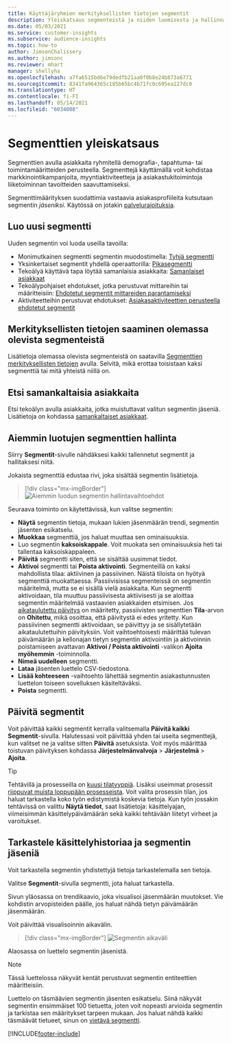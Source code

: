 ```yaml
---
title: Käyttäjäryhmien merkityksellisten tietojen segmentit
description: Yleiskatsaus segmenteistä ja niiden luomisesta ja hallinnasta.
ms.date: 05/03/2021
ms.service: customer-insights
ms.subservice: audience-insights
ms.topic: how-to
author: JimsonChalissery
ms.author: jimsonc
ms.reviewer: mhart
manager: shellyha
ms.openlocfilehash: a7fa6515bd6e79dedfb21aa0f0b8e24b873a6771
ms.sourcegitcommit: 8341fa964365c185b65bc4b71fc0c695ea127dc0
ms.translationtype: HT
ms.contentlocale: fi-FI
ms.lasthandoff: 05/14/2021
ms.locfileid: "6034008"
---
```

# <a name="segments-overview"></a>Segmenttien yleiskatsaus

Segmenttien avulla asiakkaita ryhmitellä demografia-, tapahtuma- tai toimintamääritteiden perusteella. Segmenttejä käyttämällä voit kohdistaa markkinointikampanjoita, myyntiaktiviteetteja ja asiakastukitoimintoja liiketoiminnan tavoitteiden saavuttamiseksi.

Segmenttimäärityksen suodattimia vastaavia asiakasprofiileita kutsutaan segmentin *jäseniksi*. Käytössä on jotakin [palvelurajoituksia](service-limits.md).

## <a name="create-a-new-segment"></a>Luo uusi segmentti

Uuden segmentin voi luoda useilla tavoilla: 

- Monimutkainen segmentti segmentin muodostimella: [Tyhjä segmentti](segment-builder.md#create-a-new-segment)
- Yksinkertaiset segmentit yhdellä operaattorilla: [Pikasegmentti](segment-builder.md#quick-segments)
- Tekoälyä käyttävä tapa löytää samanlaisia asiakkaita: [Samanlaiset asiakkaat](find-similar-customer-segments.md)
- Tekoälypohjaiset ehdotukset, jotka perustuvat mittareihin tai määritteisiin: [Ehdotetut segmentit mittareiden parantamiseksi](suggested-segments.md)
- Aktiviteetteihin perustuvat ehdotukset: [Asiakasaktiviteettien perusteella ehdotetut segmentit](suggested-segments-activity.md)

## <a name="get-insights-on-existing-segments"></a>Merkityksellisten tietojen saaminen olemassa olevista segmenteistä

Lisätietoja olemassa olevista segmenteistä on saatavilla [Segmenttien merkityksellisten tietojen](segment-insights.md) avulla. Selvitä, mikä erottaa toisistaan kaksi segmenttiä tai mitä yhteistä niillä on.

## <a name="find-similar-customers"></a>Etsi samankaltaisia asiakkaita

Etsi tekoälyn avulla asiakkaita, jotka muistuttavat valitun segmentin jäseniä. Lisätietoja on kohdassa [samankaltaiset asiakkaat](find-similar-customer-segments.md).

## <a name="manage-existing-segments"></a>Aiemmin luotujen segmenttien hallinta

Siirry **Segmentit**-sivulle nähdäksesi kaikki tallennetut segmentit ja hallitaksesi niitä.

Jokaista segmenttiä edustaa rivi, joka sisältää segmentin lisätietoja.

> [!div class="mx-imgBorder"]
> ![Aiemmin luodun segmentin hallintavaihtoehdot](media/segments-selected-segment.png "Aiemmin luodun segmentin hallintavaihtoehdot")

Seuraava toiminto on käytettävissä, kun valitse segmentin:

- **Näytä** segmentin tietoja, mukaan lukien jäsenmäärän trendi, segmentin jäsenten esikatselu.
- **Muokkaa** segmenttiä, jos haluat muuttaa sen ominaisuuksia.
- Luo segmentin **kaksoiskappale**. Voit muokata sen ominaisuuksia heti tai tallentaa kaksoiskappaleen.
- **Päivitä** segmentti siten, että se sisältää uusimmat tiedot.
- **Aktivoi** segmentti tai **Poista aktivointi**. Segmenteillä on kaksi mahdollista tilaa: aktiivinen ja passiivinen. Näistä tiloista on hyötyä segmenttiä muokattaessa. Passiivisissa segmenteissä on segmentin määritelmä, mutta se ei sisällä vielä asiakkaita. Kun segmentti aktivoidaan, tila muuttuu passiivisesta aktiivisesti ja se aloittaa segmentin määritelmää vastaavien asiakkaiden etsimisen. Jos [aikataulutettu päivitys](system.md#schedule-tab) on määritetty, passiivisten segmenttien **Tila**-arvon on **Ohitettu**, mikä osoittaa, että päivitystä ei edes yritetty. Kun passiivinen segmentti aktivoidaan, se päivittyy ja se sisällytetään aikataulutettuihin päivityksiin.
  Voit vaihtoehtoisesti määrittää tulevan päivämäärän ja kellonajan tietyn segmentin aktivointiin ja aktivoinnin poistamiseen avattavan **Aktivoi / Poista aktivointi** -valikon **Ajoita myöhemmin** -toiminnolla.
- **Nimeä uudelleen** segmentti.
- **Lataa** jäsenten luettelo CSV-tiedostona.
- **Lisää kohteeseen** -vaihtoehto lähettää segmentin asiakastunnusten luettelon toiseen sovelluksen käsiteltäväksi.
- **Poista** segmentti.

## <a name="refresh-segments"></a>Päivitä segmentit

Voit päivittää kaikki segmentit kerralla valitsemalla **Päivitä kaikki** **Segmentit**-sivulla. Halutessasi voit päivittää yhden tai useita segmenttejä, kun valitset ne ja valitse sitten **Päivitä** asetuksista. Voit myös määrittää toistuvan päivityksen kohdassa **Järjestelmänvalvoja** > **Järjestelmä** > **Ajoita**.

> [!TIP]
> Tehtävillä ja prosesseilla on [kuusi tilatyyppiä](system.md#status-types). Lisäksi useimmat prosessit [riippuvat muista loppupään prosesseista](system.md#refresh-policies). Voit valita prosessin tilan, jos haluat tarkastella koko työn edistymistä koskevia tietoja. Kun työn jossakin tehtävissä on valittu **Näytä tiedot**, saat lisätietoja: käsittelyajan, viimeisimmän käsittelypäivämäärän sekä kaikki tehtävään liitetyt virheet ja varoitukset.

## <a name="view-processing-history-and-segment-members"></a>Tarkastele käsittelyhistoriaa ja segmentin jäseniä

Voit tarkastella segmentin yhdistettyjä tietoja tarkastelemalla sen tietoja.

Valitse **Segmentit**-sivulla segmentti, jota haluat tarkastella.

Sivun yläosassa on trendikaavio, joka visualisoi jäsenmäärän muutokset. Vie kohdistin arvopisteiden päälle, jos haluat nähdä tietyn päivämäärän jäsenmäärän.

Voit päivittää visualisoinnin aikavälin.

> [!div class="mx-imgBorder"]
> ![Segmentin aikaväli](media/segment-time-range.png "Segmentin aikaväli")

Alaosassa on luettelo segmentin jäsenistä.

> [!NOTE]
> Tässä luettelossa näkyvät kentät perustuvat segmentin entiteettien määritteisiin.
>
>Luettelo on täsmäävien segmentin jäsenten esikatselu. Siinä näkyvät segmentin ensimmäiset 100 tietuetta, joten voit nopeasti arvioida segmentin ja tarkistaa sen määritykset tarpeen mukaan. Jos haluat nähdä kaikki täsmäävät tietueet, sinun on [vietävä segmentti](export-destinations.md).

[!INCLUDE[footer-include](../includes/footer-banner.md)] 
